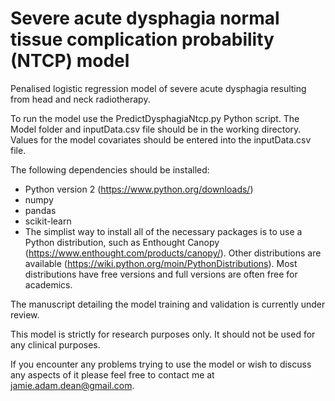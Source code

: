 # Severe acute dysphagia normal tissue complication probability (NTCP) model

Penalised logistic regression model of severe acute dysphagia resulting from head and neck radiotherapy.

To run the model use the PredictDysphagiaNtcp.py Python script. The Model folder and inputData.csv file should be in the working directory. Values for the model covariates should be entered into the inputData.csv file.

The following dependencies should be installed:

- Python version 2 (https://www.python.org/downloads/)
- numpy
- pandas
- scikit-learn
- The simplist way to install all of the necessary packages is to use a Python distribution, such as Enthought Canopy (https://www.enthought.com/products/canopy/). Other distributions are available (https://wiki.python.org/moin/PythonDistributions).  Most distributions have free versions and full versions are often free for academics. 

The manuscript detailing the model training and validation is currently under review.

This model is strictly for research purposes only. It should not be used for any clinical purposes.

If you encounter any problems trying to use the model or wish to discuss any aspects of it please feel free to contact me at jamie.adam.dean@gmail.com.
